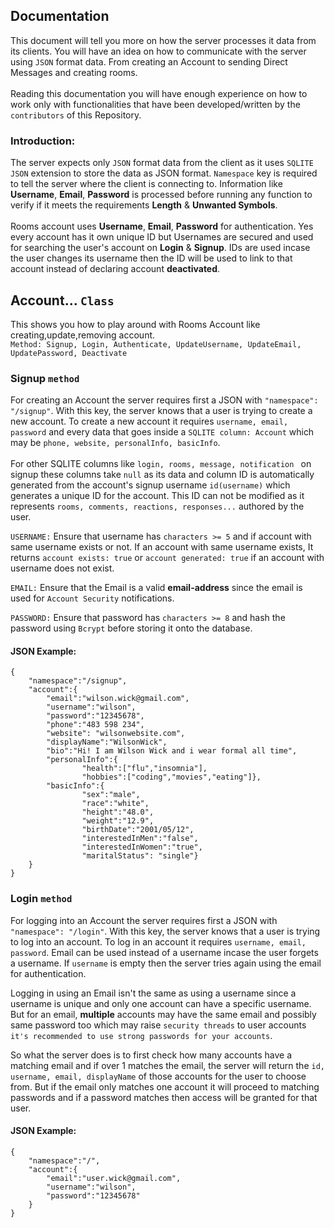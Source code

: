 ## Documentation
This document will tell you more on how the server processes it data from its clients. You will have an idea on how to communicate with the server using `JSON` format data. From creating an Account to sending Direct Messages and creating rooms.
\
\
Reading this documentation you will have enough experience on how to work only with functionalities that have been developed/written by the `contributors` of this Repository.

### Introduction:

The server expects only `JSON` format data from the client as it uses `SQLITE JSON` extension to store the data as JSON format. `Namespace` key is required to tell the server where the client is connecting to. Information like **Username**, **Email**, **Password** is processed before running any function to verify if it meets the requirements **Length** & **Unwanted Symbols**.
\
\
Rooms account uses **Username**, **Email**, **Password** for authentication. Yes every account has it own unique ID but Usernames are secured and used for searching the user's account on **Login** & **Signup**. IDs are used incase the user changes its username then the ID will be used to link to that account instead of declaring account **deactivated**.

## Account... `Class`
This shows you how to play around with Rooms Account like creating,update,removing account.
\
`Method: Signup, Login, Authenticate, UpdateUsername, UpdateEmail, UpdatePassword, Deactivate`


### Signup `method`
For creating an Account the server requires first a JSON with `"namespace": "/signup"`. With this key, the server knows that a user is trying to create a new account. To create a new account it requires `username, email, password` and every data that goes inside a `SQLITE column: Account` which may be `phone, website, personalInfo, basicInfo`.
\
\
For other SQLITE columns like `login, rooms, message, notification ` on signup these columns take `null` as its data and column ID is automatically generated from the account's signup username `id(username)` which generates a unique ID for the account. This ID can not be modified as it represents `rooms, comments, reactions, responses...` authored by the user.

`USERNAME:` Ensure that username has `characters >= 5` and if account with same username exists or not. If an account with same username exists, It returns `account exists: true` or `account generated: true` if an account with username does not exist.

`EMAIL:` Ensure that the Email is a valid **email-address** since the email is used for `Account Security` notifications.

`PASSWORD:` Ensure that password has `characters >= 8` and hash the password using `Bcrypt` before storing it onto the database.

#### JSON Example:

    {
        "namespace":"/signup",
        "account":{
            "email":"wilson.wick@gmail.com",
            "username":"wilson",
            "password":"12345678",
            "phone":"483 598 234",
            "website": "wilsonwebsite.com",
            "displayName":"WilsonWick",
            "bio":"Hi! I am Wilson Wick and i wear formal all time",
            "personalInfo":{
                    "health":["flu","insomnia"],
                    "hobbies":["coding","movies","eating"]},
            "basicInfo":{
                    "sex":"male",
                    "race":"white",
                    "height":"48.0",
                    "weight":"12.9",
                    "birthDate":"2001/05/12",
                    "interestedInMen":"false",
                    "interestedInWomen":"true",
                    "maritalStatus": "single"}
        }
    }


### Login `method`
For logging into an Account the server requires first a JSON with `"namespace": "/login"`. With this key, the server knows that a user is trying to log into an account. To log in an account it requires `username, email, password`. Email can be used instead of a username incase the user forgets a username. If `username` is empty then the server tries again using the email for authentication.

Logging in using an Email isn't the same as using a username since a username is unique and only one account can have a specific username. But for an email, **multiple** accounts may have the same email and possibly same password too which may raise `security threads` to user accounts `it's recommended to use strong passwords for your accounts`.

So what the server does is to first check how many accounts have a matching email and if over 1 matches the email, the server will return the `id, username, email, displayName` of those accounts for the user to choose from. But if the email only matches one account it will proceed to matching passwords and if a password matches then access will be granted for that user.

#### JSON Example:

    {
        "namespace":"/",
        "account":{
            "email":"user.wick@gmail.com",
            "username":"wilson",
            "password":"12345678"
        }
    }
